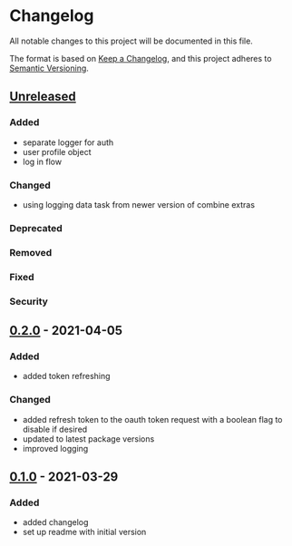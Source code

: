 # Changelog

All notable changes to this project will be documented in this file.

The format is based on [Keep a Changelog](https://keepachangelog.com/en/1.0.0/),
and this project adheres to [Semantic Versioning](https://semver.org/spec/v2.0.0.html).

## [Unreleased]
### Added
- separate logger for auth
- user profile object
- log in flow
### Changed
- using logging data task from newer version of combine extras
### Deprecated
### Removed
### Fixed
### Security

## [0.2.0] - 2021-04-05
### Added
- added token refreshing
### Changed
- added refresh token to the oauth token request with a boolean flag to disable if desired
- updated to latest package versions
- improved logging

## [0.1.0] - 2021-03-29
### Added
- added changelog
- set up readme with initial version

[Unreleased]: https://github.com/andybezaire/JiraAPI/compare/0.2.0...HEAD
[0.2.0]: https://github.com/andybezaire/JiraAPI/compare/0.1.0...0.2.0
[0.1.0]: https://github.com/andybezaire/JiraAPI/releases/tag/0.1.0
